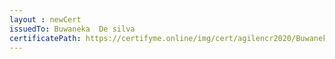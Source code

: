 ```yaml
--- 
layout : newCert 
issuedTo: Buwaneka  De silva 
certificatePath: https://certifyme.online/img/cert/agilencr2020/BuwanekaDesilva_90ff4.png
--- 
```

